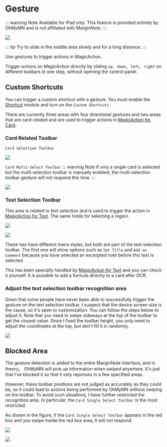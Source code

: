 # Gesture

::: warning Note
Available for iPad only. This feature is provided entirely by OhMyMN and is not affiliated with MarginNote.
:::

![](https://testmnbbs.oss-cn-zhangjiakou.aliyuncs.com/pic/79b47e3272bf5eee9be5c5c9737ead591d312917.gif?x-oss-process=base_webp)

::: tip
Try to slide in the middle area slowly and for a long distance.
:::

Use gestures to trigger actions in MagicAction.


Trigger actions on MagicAction directly by sliding `up, down, left, right` on different toolbars in one step, without opening the control panel.

## Custom Shortcuts

You can trigger a custom shortcut with a gesture. You must enable the [Shortcut](./shortcut.md) module and turn on the `Custom Shortcuts`.


There are currently three areas with four directional gestures and two areas that are card-related and are used to trigger actions in [MagicAction for Card](magicaction4card.md).

### Card Related Toolbar

`Card Selection Toolbar`

![](https://testmnbbs.oss-cn-zhangjiakou.aliyuncs.com/pic20220731101445.png?x-oss-process=base_webp)

`Card Multi-Select Toolbar`
::: warning Note
If only a single card is selected but the multi-selection toolbar is manually enabled, the multi-selection toolbar gesture will not respond this time.
:::

![](https://testmnbbs.oss-cn-zhangjiakou.aliyuncs.com/pic20220731101505.png?x-oss-process=base_webp)


### Text Selection Toolbar

This area is related to text selection and is used to trigger the action in [MagicAction for Text](magicaction4text.md). The same holds for selecting a region.

![](https://testmnbbs.oss-cn-zhangjiakou.aliyuncs.com/pic20220731101552.png?x-oss-process=base_webp)

![](https://testmnbbs.oss-cn-zhangjiakou.aliyuncs.com/pic20220731101619.png?x-oss-process=base_webp)

These two have different menu styles, but both are part of the text selection toolbar. The first one will show options such as `Set Title` and `Add as Comment` because you have selected an excerpted note before this text is selected.

This has been specially handled by [MagicAction for Text](magicaction4text.md) and you can check it yourself. It is possible to add a formula directly to a card after OCR.

### Adjust the text selection toolbar recognition area

Given that some people have never been able to successfully trigger the gesture on the text selection toolbar, I suspect that the device screen size is the cause, so it's open to customization. You can follow the steps below to adjust it. Note that you need to swipe sideways at the top of the toolbar to get the closest value. Since I fixed the toolbar height, you only need to adjust the coordinates at the top, but don't fill it in randomly.

![](https://testmnbbs.oss-cn-zhangjiakou.aliyuncs.com/pic/20221104154735.gif?x-oss-process=base_webp)
## Blocked Area

The gesture detection is added to the entire MarginNote interface, and in theory， OhMyMN will pick up information when swiped anywhere. It's just that I've blocked it so that it only reponses in a few specified areas.

However, these toolbar positions are not judged as accurately as they could be, so it could lead to actions being performed by OhMyMN without swiping on the toolbar. To avoid such situations, I have further restricted the recognition area. In particular, the `Card Single Select Toolbar` is the most restricted.

As shown in the figure, if the `Card Single Select Toolbar` appears in the red box and you swipe inside the red box area, it will not respond.

![](https://testmnbbs.oss-cn-zhangjiakou.aliyuncs.com/pic20220731113055.png?x-oss-process=base_webp)

![](https://testmnbbs.oss-cn-zhangjiakou.aliyuncs.com/pic20220731113307.png?x-oss-process=base_webp)
